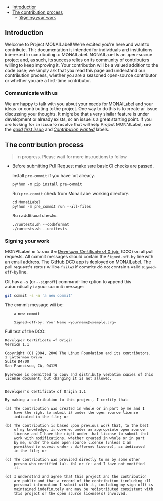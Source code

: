 - [Introduction](#introduction)
- [The contribution process](#the-contribution-process)
  * [Signing your work](#signing-your-work)

## Introduction


Welcome to Project MONAILabel! We're excited you're here and want to contribute. This documentation is intended for individuals and institutions interested in contributing to MONAILabel. MONAILabel is an open-source project and, as such, its success relies on its community of contributors willing to keep improving it. Your contribution will be a valued addition to the code base; we simply ask that you read this page and understand our contribution process, whether you are a seasoned open-source contributor or whether you are a first-time contributor.

### Communicate with us

We are happy to talk with you about your needs for MONAILabel and your ideas for contributing to the project. One way to do this is to create an issue discussing your thoughts. It might be that a very similar feature is under development or already exists, so an issue is a great starting point. If you are looking for an issue to resolve that will help Project MONAILabel, see the [*good first issue*](https://github.com/Project-MONAI/MONAILabel/labels/good%20first%20issue) and [*Contribution wanted*](https://github.com/Project-MONAI/MONAILabel/labels/Contribution%20wanted) labels.

## The contribution process

>In progress.  Please wait for more instructions to follow

  - Before submitting Pull Request make sure basic CI checks are passed.

    Install `pre-commit` if you have not already.
    ```
    python -m pip install pre-commit
    ```
    Run `pre-commit` check from MonaiLabel working directory.
    ```
    cd MonaiLabel
    python -m pre_commit run --all-files
    ```
    Run additional checks.
    ```
    ./runtests.sh --codeformat
    ./runtests.sh --unittests
    ```

### Signing your work
MONAILabel enforces the [Developer Certificate of Origin](https://developercertificate.org/) (DCO) on all pull requests.
All commit messages should contain the `Signed-off-by` line with an email address. The [GitHub DCO app](https://github.com/apps/dco) is deployed on MONAILabel. The pull request's status will be `failed` if commits do not contain a valid `Signed-off-by` line.

Git has a `-s` (or `--signoff`) command-line option to append this automatically to your commit message:
```bash
git commit -s -m 'a new commit'
```
The commit message will be:
```
    a new commit

    Signed-off-by: Your Name <yourname@example.org>
```

Full text of the DCO:
```
Developer Certificate of Origin
Version 1.1

Copyright (C) 2004, 2006 The Linux Foundation and its contributors.
1 Letterman Drive
Suite D4700
San Francisco, CA, 94129

Everyone is permitted to copy and distribute verbatim copies of this
license document, but changing it is not allowed.


Developer's Certificate of Origin 1.1

By making a contribution to this project, I certify that:

(a) The contribution was created in whole or in part by me and I
    have the right to submit it under the open source license
    indicated in the file; or

(b) The contribution is based upon previous work that, to the best
    of my knowledge, is covered under an appropriate open source
    license and I have the right under that license to submit that
    work with modifications, whether created in whole or in part
    by me, under the same open source license (unless I am
    permitted to submit under a different license), as indicated
    in the file; or

(c) The contribution was provided directly to me by some other
    person who certified (a), (b) or (c) and I have not modified
    it.

(d) I understand and agree that this project and the contribution
    are public and that a record of the contribution (including all
    personal information I submit with it, including my sign-off) is
    maintained indefinitely and may be redistributed consistent with
    this project or the open source license(s) involved.
```

